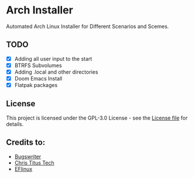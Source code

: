 # Arch Installer 

Automated Arch Linux Installer for Different Scenarios and Scemes.

## TODO

- [x] Adding all user input to the start
- [x] BTRFS Subvolumes
- [x] Adding .local and other directories
- [x] Doom Emacs Install
- [x] Flatpak packages

## License 

This project is licensed under the GPL-3.0 License - see the [License file](LICENSE.md) for details.

## Credits to:

- [Bugswriter](https://github.com/Bugswriter/arch-linux-magic)
- [Chris Titus Tech](https://github.com/ChrisTitusTech/ArchTitus)
- [EFlinux](https://gitlab.com/eflinux/arch-basic)
